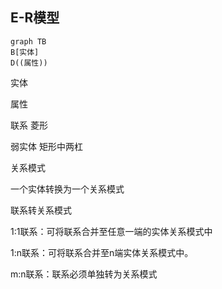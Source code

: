 ## E-R模型

```mermaid
graph TB
B[实体]
D((属性))
```



实体

属性 

联系 菱形

弱实体 矩形中两杠



关系模式

一个实体转换为一个关系模式

联系转关系模式

1:1联系：可将联系合并至任意一端的实体关系模式中

1:n联系：可将联系合并至n端实体关系模式中。

m:n联系：联系必须单独转为关系模式

